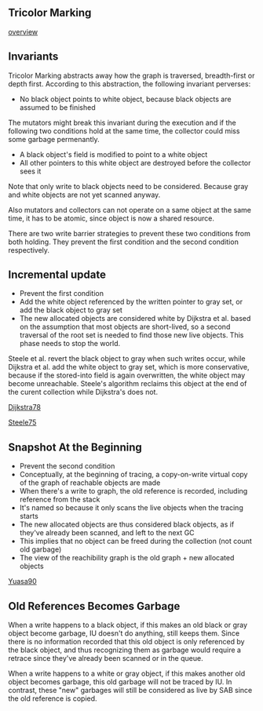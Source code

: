 ## Tricolor Marking

[overview](https://en.wikipedia.org/wiki/Tracing_garbage_collection#Tri-color_marking)

## Invariants

Tricolor Marking abstracts away how the graph is traversed, breadth-first or depth first. According to this abstraction, the following invariant perverses:

- No black object points to white object, because black objects are assumed to be finished

The mutators might break this invariant during the execution and if the following two conditions hold at the same time, the collector could miss some garbage permenantly.
- A black object's field is modified to point to a white object
- All other pointers to this white object are destroyed before the collector sees it

Note that only write to black objects need to be considered. Because gray and white objects are not yet scanned anyway. 

Also mutators and collectors can not operate on a same object at the same time, it has to be atomic, since object is now a shared resource.

There are two write barrier strategies to prevent these two conditions from both holding. They prevent the first condition and the second condition respectively.

## Incremental update
- Prevent the first condition
- Add the white object referenced by the written pointer to gray set, or add the black object to gray set
- The new allocated objects are considered white by Dijkstra et al. based on the assumption that most objects are short-lived, so a second traversal of the root set is needed to find those new live objects. This phase needs to stop the world.

Steele et al. revert the black object to gray when such writes occur, while Dijkstra et al. add the white object to gray set, which is more conservative, because if the stored-into field is again overwritten, the white object may become unreachable. Steele's algorithm reclaims this object at the end of the curent collection while Dijkstra's does not.

[Dijkstra78](papers/On-The-Fly-GC.dijkstra78.pdf) 

[Steele75](papers/Multiprocessing-Compactifying-GC.steele75.pdf) 

## Snapshot At the Beginning
- Prevent the second condition
- Conceptually, at the beginning of tracing, a copy-on-write virtual copy of the graph of reachable objects are made
- When there's a write to graph, the old reference is recorded, including reference from the stack
- It's named so because it only scans the live objects when the tracing starts
- The new allocated objects are thus considered black objects, as if they've already been scanned, and left to the next GC
- This implies that no object can be freed during the collection (not count old garbage)
- The view of the reachibility graph is the old graph + new allocated objects

[Yuasa90](papers/Real-Time-GC-on-General-Purpose-Machine.yuasa90.pdf)

## Old References Becomes Garbage
When a write happens to a black object, if this makes an old black or gray object become garbage, IU doesn't do anything, still keeps them. Since there is no information recorded that this old object is only referenced by the black object, and thus recognizing them as garbage would require a retrace since they've already been scanned or in the queue.

When a write happens to a white or gray object, if this makes another old object becomes garbage, this old garbage will not be traced by IU. In contrast, these "new" garbages will still be considered as live by SAB since the old reference is copied.
